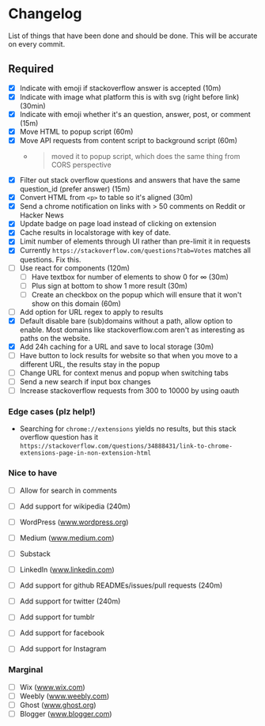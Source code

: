 # Changelog

List of things that have been done and should be done.
This will be accurate on every commit.

## Required

* [X] Indicate with emoji if stackoverflow answer is accepted (10m)
* [X] Indicate with image what platform this is with svg (right before link) (30min)
* [X] Indicate with emoji whether it's an question, answer, post, or comment (15m)
* [X] Move HTML to popup script (60m)
* [X] Move API requests from content script to background script (60m)
  * > moved it to popup script, which does the same thing from CORS perspective
* [X] Filter out stack overflow questions and answers that have the same question_id (prefer answer) (15m)
* [X] Convert HTML from `<p>` to table so it's aligned (30m)
* [X] Send a chrome notification on links with > 50 comments on Reddit or Hacker News
* [X] Update badge on page load instead of clicking on extension
* [X] Cache results in localstorage with key of date.
* [X] Limit number of elements through UI rather than pre-limit it in requests
* [X] Currently `https://stackoverflow.com/questions?tab=Votes` matches all questions. Fix this.
* [ ] Use react for components (120m)
  * [ ] Have textbox for number of elements to show 0 for ∞ (30m)
  * [ ] Plus sign at bottom to show 1 more result (30m)
  * [ ] Create an checkbox on the popup which will ensure that it won't show on this domain (60m)
* [ ] Add option for URL regex to apply to results
* [X] Default disable bare (sub)domains without a path, allow option to enable.
        Most domains like stackoverflow.com aren't as interesting as paths on the website.
* [X] Add 24h caching for a URL and save to local storage (30m)
* [ ] Have button to lock results for website so that when you move to a different URL, the results stay in the popup
* [ ] Change URL for context menus and popup when switching tabs
* [ ] Send a new search if input box changes
* [ ] Increase stackoverflow requests from 300 to 10000 by using oauth

### Edge cases (plz help!)

* Searching for `chrome://extensions` yields no results, but this stack overflow question has it
  `https://stackoverflow.com/questions/34888431/link-to-chrome-extensions-page-in-non-extension-html`

### Nice to have

* [ ] Allow for search in comments

* [ ] Add support for wikipedia (240m)
* [ ] WordPress (www.wordpress.org)
* [ ] Medium (www.medium.com)
* [ ] Substack
* [ ] LinkedIn (www.linkedin.com)
* [ ] Add support for github READMEs/issues/pull requests (240m)
* [ ] Add support for twitter (240m)
* [ ] Add support for tumblr
* [ ] Add support for facebook
* [ ] Add support for Instagram

### Marginal

* [ ] Wix (www.wix.com)
* [ ] Weebly (www.weebly.com)
* [ ] Ghost (www.ghost.org)
* [ ] Blogger (www.blogger.com)
